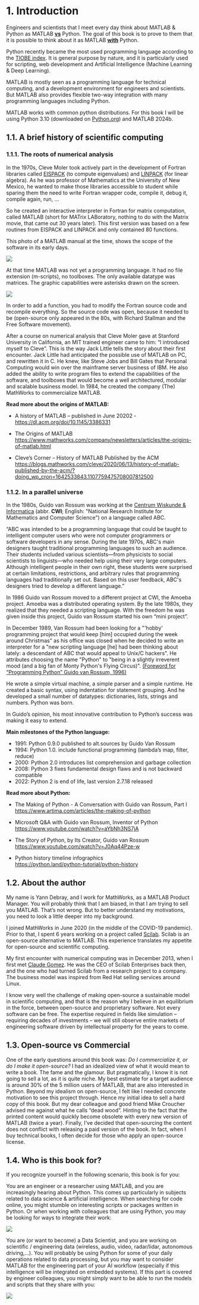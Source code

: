 # 1. Introduction

Engineers and scientists that I meet every day think about MATLAB &
Python as MATLAB **<u>vs</u>** Python. The goal of this book is to prove
to them that it is possible to think about it as MATLAB **<u>with</u>**
Python.

Python recently became the most used programming language according to the [TIOBE index](https://www.tiobe.com/tiobe-index/). It is
general purpose by nature, and it is particularly used for scripting,
web development and Artificial Intelligence (Machine Learning & Deep
Learning).

MATLAB is mostly seen as a programming language for technical computing,
and a development environment for engineers and scientists. But MATLAB
also provides flexible two-way integration with many programming
languages including Python.

MATLAB works with common python distributions. For this book I will be
using Python 3.10 (downloaded on
[Python.org](https://www.python.org/downloads/)) and MATLAB 2024b.

## 1.1. A brief history of scientific computing

### 1.1.1. The roots of numerical analysis

In the 1970s, Cleve Moler took actively part in the development of
Fortran libraries called [EISPACK](https://en.wikipedia.org/wiki/EISPACK) (to compute eigenvalues) and
[LINPACK](https://en.wikipedia.org/wiki/LINPACK) (for linear algebra). As he was professor of Mathematics at
the University of New Mexico, he wanted to make those libraries
accessible to student while sparing them the need to write Fortran
wrapper code, compile it, debug it, compile again, run, …

So he created an interactive interpreter in Fortran for matrix
computation, called MATLAB (short for MATrix LABoratory, nothing to do
with the Matrix movie, that came out 30 years later). This first version
was based on a few routines from EISPACK and LINPACK and only contained
80 functions.

This photo of a MATLAB manual at the time, shows the scope of the
software in its early days.

<img src="./media/image2.png" />

At that time MATLAB was not yet a programming language. It had no file
extension (m-scripts), no toolboxes. The only available datatype was
matrices. The graphic capabilities were asterisks drawn on the screen.

<img src="./media/image3.gif" />

In order to add a function, you had to modify the Fortran source code
and recompile everything. So the source code was open, because it needed
to be (open-source only appeared in the 80s, with Richard Stallman and
the Free Software movement).

After a course on numerical analysis that Cleve Moler gave at Stanford
University in California, an MIT trained engineer came to him: “I
introduced myself to Cleve”. This is the way Jack Little tells the story
about their first encounter. Jack Little had anticipated the possible
use of MATLAB on PC, and rewritten it in C. He knew, like Steve Jobs and
Bill Gates that Personal Computing would win over the mainframe server
business of IBM. He also added the ability to write program files to
extend the capabilities of the software, and toolboxes that would become
a well architectured, modular and scalable business model. In 1984, he
created the company (The) MathWorks to commercialize MATLAB.

**Read more about the origins of MATLAB:**

-   A history of MATLAB – published in June 20202 -
    <https://dl.acm.org/doi/10.1145/3386331>

-   The Origins of MATLAB
    <https://www.mathworks.com/company/newsletters/articles/the-origins-of-matlab.html>

-   Cleve’s Corner – History of MATLAB Published by the ACM
    <https://blogs.mathworks.com/cleve/2020/06/13/history-of-matlab-published-by-the-acm/?doing_wp_cron=1642533843.1107759475708007812500>

### 1.1.2. In a parallel universe

In the 1980s, Guido van Rossum was working at the [Centrum Wiskunde &
Informatica](https://en.wikipedia.org/wiki/Centrum_Wiskunde_%26_Informatica) (abbr. **CWI**;
English: "National Research Institute for Mathematics and Computer
Science") on a language called ABC.

“ABC was intended to be a programming language that could be taught to
intelligent computer users who were not computer programmers or software
developers in any sense. During the late 1970s, ABC's main designers
taught traditional programming languages to such an audience. Their
students included various scientists—from physicists to social
scientists to linguists—who needed help using their very large
computers. Although intelligent people in their own right, these
students were surprised at certain limitations, restrictions, and
arbitrary rules that programming languages had traditionally set out.
Based on this user feedback, ABC's designers tried to develop a
different language.”

In 1986 Guido van Rossum moved to a different project at CWI, the Amoeba
project. Amoeba was a distributed operating system. By the late 1980s,
they realized that they needed a scripting language. With the freedom he
was given inside this project, Guido van Rossum started his own “mini
project”.

In December 1989, Van Rossum had been looking for a "'hobby' programming
project that would keep \[him\] occupied during the week around
Christmas" as his office was closed when he decided to write an
interpreter for a "new scripting language \[he\] had been thinking about
lately: a descendant of ABC that would appeal to Unix/C hackers". He
attributes choosing the name "Python" to "being in a slightly irreverent
mood (and a big fan of Monty Python's Flying Circus)". 
[(Foreword for “Programming Python” Guido van Rossum, 1996)](https://www.python.org/doc/essays/foreword/ )

He wrote a simple virtual machine, a simple parser and a simple runtime.
He created a basic syntax, using indentation for statement grouping. And
he developed a small number of datatypes: dictionaries, lists, strings
and numbers. Python was born.

In Guido’s opinion, his most innovative contribution to Python’s success
was making it easy to extend.


**Main milestones of the Python language:**
- 1991: Python 0.9.0 published to alt.sources by Guido Van Rossum
- 1994: Python 1.0. include functional programming (lambda’s map, filter, reduce)
- 2000: Python 2.0 introduces list comprehension and garbage collection
- 2008: Python 3 fixes fundamental design flaws and is not backward compatible
- 2022: Python 2 is end of life, last version 2.7.18 released


**Read more about Python:**

-   The Making of Python - A Conversation with Guido van Rossum, Part I
    <https://www.artima.com/articles/the-making-of-python>

-   Microsoft Q&A with Guido van Rossum, Inventor of Python  
    <https://www.youtube.com/watch?v=aYbNh3NS7jA>

-   The Story of Python, by Its Creator, Guido van Rossum  
    <https://www.youtube.com/watch?v=J0Aq44Pze-w>

-   Python history timeline infographics  
    <https://python.land/python-tutorial/python-history>

## 1.2. About the author

My name is Yann Debray, and I work for MathWorks, as a MATLAB Product
Manager. You will probably think that I am biased, in that I am trying
to sell you MATLAB. That’s not wrong. But to better understand my
motivations, you need to look a little deeper into my background.

I joined MathWorks in June 2020 (in the middle of the COVID-19
pandemic). Prior to that, I spent 6 years working on a project called
[Scilab](https://scilab.org/). Scilab is an open-source alternative to MATLAB. This experience
translates my appetite for open-source and scientific computing.

My first encounter with numerical computing was in December 2013, when I
first met [Claude Gomez](https://www.d-booker.fr/content/81-interview-with-claude-gomez-ceo-of-scilab-enterprises-about-scilab-and-its-development). He was the CEO of Scilab Enterprises back
then, and the one who had turned Scilab from a research project to a
company. The business model was inspired from Red Hat selling services
around Linux.

I know very well the challenge of making open-source a sustainable model
in scientific computing, and that is the reason why I believe in an
equilibrium in the force, between open-source and proprietary software.
Not every software can be free. The expertise required in fields like
simulation – requiring decades of investments – we will still observe
entire markets of engineering software driven by intellectual property
for the years to come.

## 1.3. Open-source vs Commercial

One of the early questions around this book was:
*Do I commercialize it, or do I make it open-source?*
I had an idealized view of what it would mean to write a book. The fame and the glamour. But pragmatically, I know it is not going to sell a lot, as it is quite niche. My best estimate for a target audience is around 30% of the 5 million users of MATLAB, that are also interested in Python.
Beyond my idealism on open-source, I felt like I needed concrete motivation to see this project through. Hence my initial idea to sell a hard copy of this book. But my dear colleague and good friend Mike Croucher advised me against what he calls “dead wood”. Hinting to the fact that the printed content would quickly become obsolete with every new version of MATLAB (twice a year).
Finally, I’ve decided that open-sourcing the content does not conflict with releasing a paid version of the book. In fact, when I buy technical books, I often decide for those who apply an open-source license.


## 1.4. Who is this book for?

If you recognize yourself in the following scenario, this book is for
you:

You are an engineer or a researcher using MATLAB, and you are increasingly hearing about Python. This comes up particularly in subjects related to data science & artificial intelligence. When searching for code online, you might stumble on interesting scripts or packages written in Python. Or when working with colleagues that are using Python, you may be looking for ways to integrate their work:

<img src="./media/image5.png" />

You are (or want to become) a Data Scientist, and you are working on scientific / engineering data (wireless, audio, video, radar/lidar, autonomous driving,…). You will probably be using Python for some of your daily operations related to data processing, but you may want to consider MATLAB for the engineering part of your AI workflow (especially if this intelligence will be integrated on embedded systems). If this part is covered by engineer colleagues, you might simply want to be able to run the models and scripts that they share with you:

<img src="./media/image6.png" />